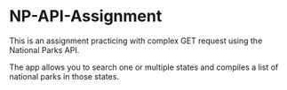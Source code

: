 # NP-API-Assignment
This is an assignment practicing with complex GET request using the National Parks API. 

The app allows you to search one or multiple states and compiles a list of national parks in those states.
